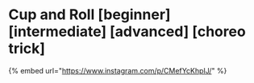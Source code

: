 # Cup and Roll \[beginner] \[intermediate] \[advanced] \[choreo trick]

{% embed url="https://www.instagram.com/p/CMefYcKhpIJ/" %}
